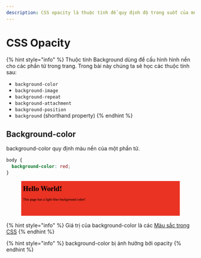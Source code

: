 ```yaml
---
description: CSS opacity là thuộc tính để quy định độ trong suốt của một phần tử
---
```


# CSS Opacity

{% hint style="info" %}
Thuộc tính Background dùng để cấu hình hình nền cho các phần tử trong trang. Trong bài này chúng ta sẽ học các thuộc tính sau:

* `background-color`
* `background-image`
* `background-repeat`
* `background-attachment`
* `background-position`
* `background` (shorthand property)
{% endhint %}

## Background-color

background-color quy định màu nền của một phần tử.

```css
body {
  background-color: red;
}
```

<figure><img src="../.gitbook/assets/image (7).png" alt=""><figcaption></figcaption></figure>

{% hint style="info" %}
Giá trị của background-color là các [Màu sắc trong CSS](mau-sac-trong-css.md)
{% endhint %}

{% hint style="info" %}
background-color bị ảnh hưởng bởi opacity
{% endhint %}
